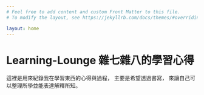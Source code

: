 ```yaml
---
# Feel free to add content and custom Front Matter to this file.
# To modify the layout, see https://jekyllrb.com/docs/themes/#overriding-theme-defaults

layout: home
---
```

Learning-Lounge
雜七雜八的學習心得
===


這裡是用來紀錄我在學習東西的心得與過程， 主要是希望透過書寫， 來讓自己可以整理所學並能表達解釋所知。
